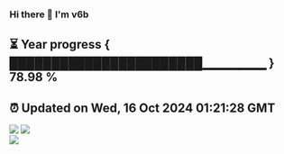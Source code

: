 ### Hi there 👋  I'm v6b  
⏳ Year progress { ███████████████████████▁▁▁▁▁▁▁ } 78.98 %
---
⏰ Updated on Wed, 16 Oct 2024 01:21:28 GMT
---
![](https://github-readme-stats.vercel.app/api?username=v6b&bg_color=30,e96443,904e95&title_color=fff&text_color=fff&layout=compact)
![](https://github-readme-stats.vercel.app/api/top-langs/?username=v6b&layout=compact&bg_color=30,e96443,904e95&title_color=fff&text_color=fff)  
![](https://gcore.jsdelivr.net/gh/v6b/v6b@main/assets/github-contribution-grid-snake.svg)

